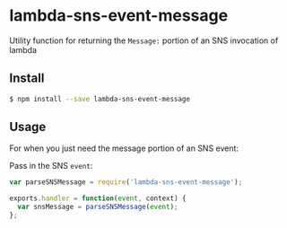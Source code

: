# lambda-sns-event-message
Utility function for returning the `Message:` portion of an SNS invocation of lambda

## Install
```sh
$ npm install --save lambda-sns-event-message
```

## Usage
For when you just need the message portion of an SNS event:

Pass in the SNS `event`:
```js
var parseSNSMessage = require('lambda-sns-event-message');

exports.handler = function(event, context) {
  var snsMessage = parseSNSMessage(event);
};
```